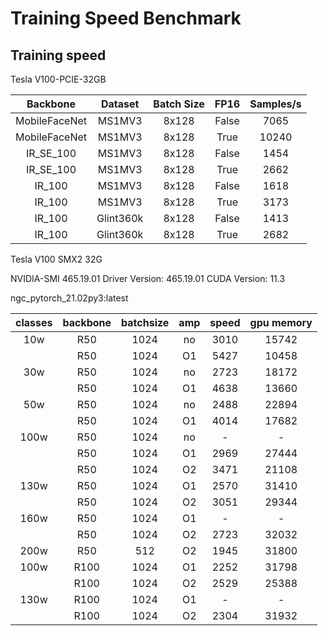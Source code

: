 # Training Speed Benchmark


## Training speed 

Tesla V100-PCIE-32GB

| Backbone | Dataset | Batch Size | FP16 | Samples/s |
| :----: | :----: | :----: | :----: | :----: |
| MobileFaceNet | MS1MV3 | 8x128 | False | 7065 |
| MobileFaceNet | MS1MV3 | 8x128 | True | 10240 |
| IR_SE_100 | MS1MV3 | 8x128 | False | 1454 |
| IR_SE_100 | MS1MV3 | 8x128 | True | 2662 |
| IR_100 | MS1MV3 | 8x128 | False | 1618 |
| IR_100 | MS1MV3 | 8x128 | True | 3173 |
| IR_100 | Glint360k | 8x128 | False | 1413 |
| IR_100 | Glint360k | 8x128 | True | 2682 |

Tesla V100 SMX2 32G

NVIDIA-SMI 465.19.01    Driver Version: 465.19.01    CUDA Version: 11.3

ngc_pytorch_21.02py3:latest

| classes |	backbone | batchsize | amp | speed | gpu memory |
| :----: | :----: | :----: | :----: | :----: | :----: |
| 10w	| R50	| 1024	| no	| 3010	| 15742 |
|	    | R50	| 1024	| O1	| 5427	| 10458 |
| 30w	| R50	| 1024	| no	| 2723	| 18172 |
|	    | R50	| 1024	| O1	| 4638	| 13660 |
| 50w	| R50	| 1024	| no	| 2488	| 22894 |
|       | R50	| 1024	| O1	| 4014	| 17682 |
| 100w	| R50	| 1024	| no	| -	| - |
|	    | R50	| 1024	| O1	| 2969	| 27444 |
|	    | R50	| 1024	| O2	| 3471	| 21108 |
| 130w	| R50	| 1024	| O1	| 2570	| 31410 |
|	    | R50	| 1024	| O2	| 3051	| 29344 |
| 160w	| R50	| 1024	| O1	| -	| - |
|    	| R50	| 1024	| O2	| 2723	| 32032 |
| 200w	| R50	| 512	| O2	| 1945	| 31800 |
| 100w	| R100	| 1024	| O1	| 2252	| 31798 |
|	    | R100	| 1024	| O2	| 2529	| 25388 |
| 130w	| R100	| 1024	| O1	| -	| - |
|	    | R100	| 1024	| O2	| 2304	| 31932 |
